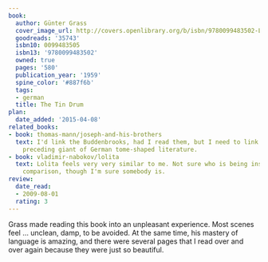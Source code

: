 ```yaml
---
book:
  author: Günter Grass
  cover_image_url: http://covers.openlibrary.org/b/isbn/9780099483502-L.jpg
  goodreads: '35743'
  isbn10: 0099483505
  isbn13: '9780099483502'
  owned: true
  pages: '580'
  publication_year: '1959'
  spine_color: '#887f6b'
  tags:
  - german
  title: The Tin Drum
plan:
  date_added: '2015-04-08'
related_books:
- book: thomas-mann/joseph-and-his-brothers
  text: I'd link the Buddenbrooks, had I read them, but I need to link this to the
    preceding giant of German tome-shaped literature.
- book: vladimir-nabokov/lolita
  text: Lolita feels very very similar to me. Not sure who is being insulted by this
    comparison, though I'm sure somebody is.
review:
  date_read:
  - 2009-08-01
  rating: 3
---
```


Grass made reading this book into an unpleasant experience. Most scenes feel … unclean, damp, to be avoided. At the same
time, his mastery of language is amazing, and there were several pages that I read over and over again because they were
just so beautiful.
